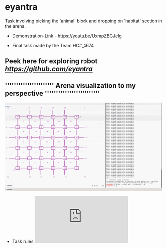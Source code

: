 # eyantra
 Task involving picking the 'animal' block and dropping on 'habitat' section in the arena.

* Demonstration-Link - https://youtu.be/UxmpZBGJelg 

* Final task made by the Team HC#\_4674  

<b> Peek here for exploring robot <i> https://github.com/eyantra </i> </b>
---------------------------------------------------------------------------------------
''''''''''''''''''''''  Arena visualization to my perspective '''''''''''''''''''''''''
---------------------------------------------------------------------------------------

![Arena_image](https://github.com/ravish0007/eyantra/blob/master/arena_vis.png )

* Task rules
![Task_PDF](https://github.com/ravish0007/eyantra/blob/master/rulebook_hc.pdf)
